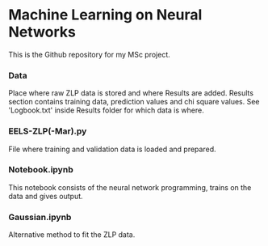 # Machine Learning on Neural Networks

This is the Github repository for my MSc project. 

### Data
Place where raw ZLP data is stored and where Results are added. Results section contains training data, prediction values and chi square values. See 'Logbook.txt' inside Results folder for which data is where.

### EELS-ZLP(-Mar).py
File where training and validation data is loaded and prepared.

### Notebook.ipynb
This notebook consists of the neural network programming, trains on the data and gives output.

### Gaussian.ipynb
Alternative method to fit the ZLP data. 




